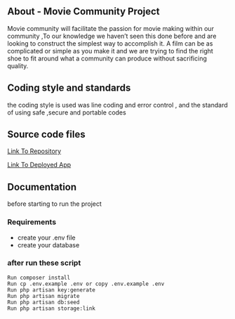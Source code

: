 <!-- <p align="center"><a href="https://laravel.com" target="_blank"><img src="https://raw.githubusercontent.com/laravel/art/master/logo-lockup/5%20SVG/2%20CMYK/1%20Full%20Color/laravel-logolockup-cmyk-red.svg" width="400"></a></p> -->

## About - Movie Community Project 

Movie community will facilitate the passion for movie making within our community ,To our knowledge we haven’t seen this done before and are looking to construct the simplest way to accomplish it.  A film can be as complicated or simple as you make it and we are trying to find the right shoe to fit around what a community can produce without sacrificing quality.

## Coding style and standards

the coding style is used was line coding and error control , and the standard of using safe ,secure and portable codes

## Source code files

[Link To Repository](https://github.com/PrinceNiyonshuti/movie_community)

[Link To Deployed App](#)

## Documentation

before starting to run the project 

### Requirements

- create your .env file 
- create your database

### after run these script 

    Run composer install
    Run cp .env.example .env or copy .env.example .env
    Run php artisan key:generate
    Run php artisan migrate
    Run php artisan db:seed
    Run php artisan storage:link
